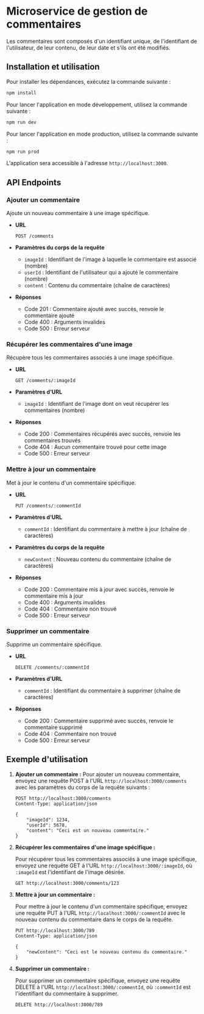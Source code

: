 # Microservice de gestion de commentaires

Les commentaires sont composés d'un identifiant unique, de l'identifiant de l'utilisateur, de leur contenu, de leur date et s'ils ont été modifiés.

## Installation et utilisation

Pour installer les dépendances, exécutez la commande suivante :

```bash
npm install
```

Pour lancer l'application en mode développement, utilisez la commande suivante :

```bash
npm run dev
```

Pour lancer l'application en mode production, utilisez la commande suivante :

```bash
npm run prod
```

L'application sera accessible à l'adresse `http://localhost:3000`.

## API Endpoints

### Ajouter un commentaire

Ajoute un nouveau commentaire à une image spécifique.

- **URL**

	```
	POST /comments
	```

- **Paramètres du corps de la requête**

	- `imageId` : Identifiant de l'image à laquelle le commentaire est associé (nombre)
	- `userId` : Identifiant de l'utilisateur qui a ajouté le commentaire (nombre)
	- `content` : Contenu du commentaire (chaîne de caractères)

- **Réponses**
	- Code 201 : Commentaire ajouté avec succès, renvoie le commentaire ajouté
	- Code 400 : Arguments invalides
	- Code 500 : Erreur serveur

### Récupérer les commentaires d'une image

Récupère tous les commentaires associés à une image spécifique.

- **URL**

	```
	GET /comments/:imageId
	```

- **Paramètres d'URL**

	- `imageId` : Identifiant de l'image dont on veut récupérer les commentaires (nombre)

- **Réponses**
	- Code 200 : Commentaires récupérés avec succès, renvoie les commentaires trouvés
	- Code 404 : Aucun commentaire trouvé pour cette image
	- Code 500 : Erreur serveur

### Mettre à jour un commentaire

Met à jour le contenu d'un commentaire spécifique.

- **URL**

	```
	PUT /comments/:commentId
	```

- **Paramètres d'URL**

	- `commentId` : Identifiant du commentaire à mettre à jour (chaîne de caractères)

- **Paramètres du corps de la requête**

	- `newContent` : Nouveau contenu du commentaire (chaîne de caractères)

- **Réponses**
	- Code 200 : Commentaire mis à jour avec succès, renvoie le commentaire mis à jour
	- Code 400 : Arguments invalides
	- Code 404 : Commentaire non trouvé
	- Code 500 : Erreur serveur

### Supprimer un commentaire

Supprime un commentaire spécifique.

- **URL**

	```
	DELETE /comments/:commentId
	```

- **Paramètres d'URL**

	- `commentId` : Identifiant du commentaire à supprimer (chaîne de caractères)

- **Réponses**
	- Code 200 : Commentaire supprimé avec succès, renvoie le commentaire supprimé
	- Code 404 : Commentaire non trouvé
	- Code 500 : Erreur serveur

## Exemple d'utilisation

1. **Ajouter un commentaire :**
	 Pour ajouter un nouveau commentaire, envoyez une requête POST à l'URL `http://localhost:3000/comments` avec les paramètres du corps de la requête suivants :

	 ```http
	 POST http://localhost:3000/comments
	 Content-Type: application/json

	 {
		 "imageId": 1234,
		 "userId": 5678,
		 "content": "Ceci est un nouveau commentaire."
	 }
	 ```

2. **Récupérer les commentaires d'une image spécifique :**

	 Pour récupérer tous les commentaires associés à une image spécifique, envoyez une requête GET à l'URL `http://localhost:3000/:imageId`, où `:imageId` est l'identifiant de l'image désirée.

	 ```http
	 GET http://localhost:3000/comments/123
	 ```

3. **Mettre à jour un commentaire :**

	 Pour mettre à jour le contenu d'un commentaire spécifique, envoyez une requête PUT à l'URL `http://localhost:3000/:commentId` avec le nouveau contenu du commentaire dans le corps de la requête.

	 ```http
	 PUT http://localhost:3000/789
	 Content-Type: application/json

	 {
		 "newContent": "Ceci est le nouveau contenu du commentaire."
	 }
	 ```

4. **Supprimer un commentaire :**

	 Pour supprimer un commentaire spécifique, envoyez une requête DELETE à l'URL `http://localhost:3000/:commentId`, où `:commentId` est l'identifiant du commentaire à supprimer.

	 ```http
	 DELETE http://localhost:3000/789
	 ```
